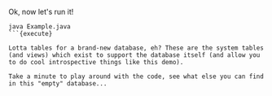Ok, now let's run it!

```
java Example.java
```{execute}

Lotta tables for a brand-new database, eh? These are the system tables (and views) which exist to support the database itself (and allow you to do cool introspective things like this demo).

Take a minute to play around with the code, see what else you can find in this "empty" database...
